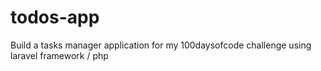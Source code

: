# todos-app
Build a tasks manager application for my 100daysofcode challenge using laravel framework / php
